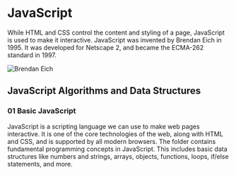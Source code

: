 ﻿# JavaScript

While HTML and CSS control the content and styling of a page, JavaScript is used to make it interactive. JavaScript was invented by Brendan Eich in 1995. It was developed for Netscape 2, and became the ECMA-262 standard in 1997.

![Brendan Eich](https://images.idgesg.net/images/article/2018/07/template-c100.00_03_27_12.still001-100763911-orig.jpg?auto=webp&quality=85,70 "Brendan Eich")

## JavaScript Algorithms and Data Structures

### **01 Basic JavaScript**

JavaScript is a scripting language we can use to make web pages interactive. It is one of the core technologies of the web, along with HTML and CSS, and is supported by all modern browsers.
The folder contains fundamental programming concepts in JavaScript. This includes basic data structures like numbers and strings, arrays, objects, functions, loops, if/else statements, and more.
